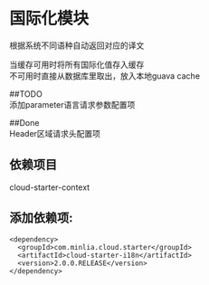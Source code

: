 # 国际化模块

根据系统不同语种自动返回对应的译文  

当缓存可用时将所有国际化值存入缓存  
不可用时直接从数据库里取出，放入本地guava cache  

##TODO  
添加parameter语言请求参数配置项  

##Done  
Header区域请求头配置项  

## 依赖项目  
cloud-starter-context  

## 添加依赖项:  
```pom
<dependency>
  <groupId>com.minlia.cloud.starter</groupId>
  <artifactId>cloud-starter-i18n</artifactId>
  <version>2.0.0.RELEASE</version>
</dependency>
```